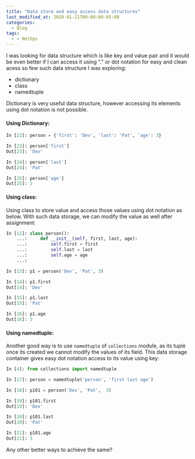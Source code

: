 ```yaml
---
title: "Data store and easy access data structures"
last_modified_at: 2020-01-21T00:00:00-05:00
categories:
  - Blog
tags:
  - - NetOps
---
```


I was looking for data structure which is like key and value pair and it would be even better if I can access it using "." or dot notation for easy and clean acess so few such data structure I was exploring:
   - dictionary
   - class
   - namedtuple
   
Dictionary is very useful data structure, however accessing its elements using dot notation is not possible. 

#### Using Dictionary:
```python
In [22]: person = {'first': 'Dev', 'last': 'Pat', 'age': 3}

In [23]: person['first']
Out[23]: 'Dev'

In [24]: person['last']
Out[24]: 'Pat'

In [25]: person['age']
Out[25]: 3
```

#### Using class:
Using class to store value and access those values using dot notation as below. With such data storage, we can modify the value as well after assignment:
```python
In [12]: class person():
    ...:     def __init__(self, first, last, age):
    ...:         self.first = first
    ...:         self.last = last
    ...:         self.age = age
    ...:

In [13]: p1 = person('Dev', 'Pat', 3)

In [14]: p1.first
Out[14]: 'Dev'

In [15]: p1.last
Out[15]: 'Pat'

In [16]: p1.age
Out[16]: 3
```

#### Using namedtuple:
Another good way is to use ```namedtuple``` of ```collections``` module, as its tuple once its created we cannot modify the values of its field. This data storage container gives easy dot notation access to its value using key:
```python
In [4]: from collections import namedtuple

In [17]: person = namedtuple('person', 'first last age')

In [18]: p101 = person('Dev', 'Pat',  3)

In [19]: p101.first
Out[19]: 'Dev'

In [20]: p101.last
Out[20]: 'Pat'

In [21]: p101.age
Out[21]: 3

```
Any other better ways to achieve the same?